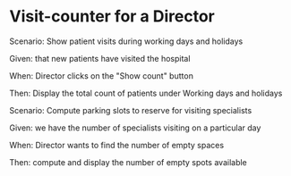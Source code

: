 # Visit-counter for a Director

Scenario: Show patient visits during working days and holidays

  Given: that new patients have visited the hospital
  
  When: Director clicks on the "Show count" button
  
  Then: Display the total count of patients under Working days and holidays

Scenario: Compute parking slots to reserve for visiting specialists

  Given: we have the number of specialists visiting on a particular day
  
  When: Director wants to find the number of empty spaces
  
  Then: compute and display the number of empty spots available
